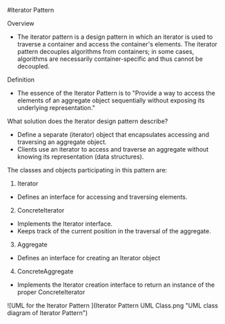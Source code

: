 #Iterator Pattern

Overview
- The iterator pattern is a design pattern in which an iterator is used to traverse a container and access the container's elements. The iterator pattern decouples algorithms from containers; in some cases, algorithms are necessarily container-specific and thus cannot be decoupled.

Definition

- The essence of the Iterator Pattern is to "Provide a way to access the elements of an aggregate object sequentially without exposing its underlying representation."

What solution does the Iterator design pattern describe?

- Define a separate (iterator) object that encapsulates accessing and traversing an aggregate object.
- Clients use an iterator to access and traverse an aggregate without knowing its representation (data structures).

The classes and objects participating in this pattern are:

1) Iterator  
-  Defines an interface for accessing and traversing elements.

2) ConcreteIterator
-  Implements the Iterator interface.
-  Keeps track of the current position in the traversal of the aggregate.

3) Aggregate  
-  Defines an interface for creating an Iterator object

4) ConcreteAggregate
-  Implements the Iterator creation interface to return an instance of the proper ConcreteIterator


![UML for the Iterator Pattern ](Iterator Pattern UML Class.png "UML class diagram of Iterator Pattern")
